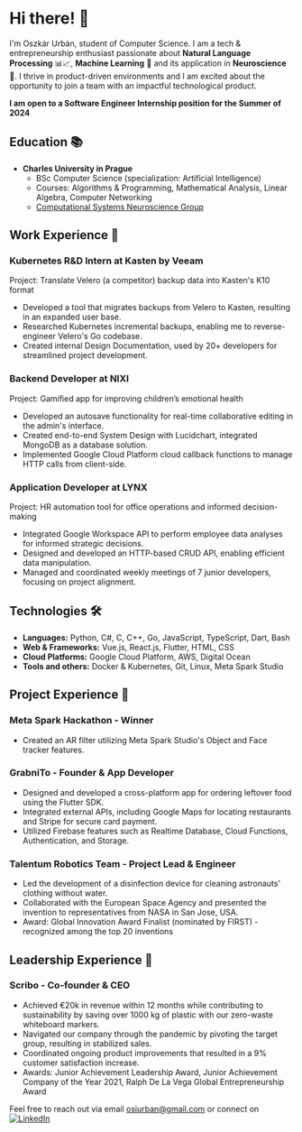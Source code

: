 # Hi there! 👋

I'm Oszkár Urbán, student of Computer Science. I am a tech & entrepreneurship enthusiast passionate about **Natural Language Processing** 📊:chart_with_upwards_trend:, **Machine Learning** 🤖 and its application in **Neuroscience** 🧠. I thrive in product-driven environments and I am excited about the opportunity to join a team with an impactful technological product. 

**I am open to a Software Engineer Internship position for the Summer of 2024**



## Education 📚

- **Charles University in Prague**
  - BSc Computer Science (specialization: Artificial Intelligence)
  - Courses: Algorithms & Programming, Mathematical Analysis, Linear Algebra, Computer Networking
  - [Computational Systems Neuroscience Group](https://csng.mff.cuni.cz/)

## Work Experience 💼

### Kubernetes R&D Intern at Kasten by Veeam
Project: Translate Velero (a competitor) backup data into Kasten's K10 format
- Developed a tool that migrates backups from Velero to Kasten, resulting in an expanded user base.
- Researched Kubernetes incremental backups, enabling me to reverse-engineer Velero's Go codebase.
- Created internal Design Documentation, used by 20+ developers for streamlined project development.


### Backend Developer at NIXI
Project: Gamified app for improving children’s emotional health
- Developed an autosave functionality for real-time collaborative editing in the admin's interface.
- Created end-to-end System Design with Lucidchart, integrated MongoDB as a database solution.
- Implemented Google Cloud Platform cloud callback functions to manage HTTP calls from client-side.


### Application Developer at LYNX
Project: HR automation tool for office operations and informed decision-making
- Integrated Google Workspace API to perform employee data analyses for informed strategic decisions.
- Designed and developed an HTTP-based CRUD API, enabling efficient data manipulation.
- Managed and coordinated weekly meetings of 7 junior developers, focusing on project alignment.

## Technologies 🛠️

- **Languages:** Python, C#, C, C++, Go, JavaScript, TypeScript, Dart, Bash
- **Web & Frameworks:** Vue.js, React.js, Flutter, HTML, CSS
- **Cloud Platforms:** Google Cloud Platform, AWS, Digital Ocean
- **Tools and others:** Docker & Kubernetes, Git, Linux, Meta Spark Studio

## Project Experience 🚀

### Meta Spark Hackathon - Winner
- Created an AR filter utilizing Meta Spark Studio's Object and Face tracker features.

### GrabniTo - Founder & App Developer
- Designed and developed a cross-platform app for ordering leftover food using the Flutter SDK.
- Integrated external APIs, including Google Maps for locating restaurants and Stripe for secure card payment.
- Utilized Firebase features such as Realtime Database, Cloud Functions, Authentication, and Storage.


### Talentum Robotics Team - Project Lead & Engineer
- Led the development of a disinfection device for cleaning astronauts' clothing without water.
- Collaborated with the European Space Agency and presented the invention to representatives from NASA in San Jose, USA.
- Award: Global Innovation Award Finalist (nominated by FIRST) - recognized among the top 20 inventions
  
## Leadership Experience 🚀

### Scribo - Co-founder & CEO
- Achieved €20k in revenue within 12 months while contributing to sustainability by saving over 1000 kg of plastic with  our zero-waste whiteboard markers.
- Navigated our company through the pandemic by pivoting the target group, resulting in stabilized sales.
- Coordinated ongoing product improvements that resulted in a 9% customer satisfaction increase.
- Awards: Junior Achievement Leadership Award, Junior Achievement Company of the Year 2021, Ralph De La Vega Global Entrepreneurship Award

Feel free to reach out via email [osiurban@gmail.com](mailto:osiurban@gmail.com) or connect on <a href="https://www.linkedin.com/in/oszkarurban/" target="_blank"><img src="https://img.shields.io/badge/LinkedIn-%230077B5.svg?&style=flat-square&logo=linkedin&logoColor=white" alt="LinkedIn"></a>


<!--
<img src="https://myreadme.vercel.app/api/embed/OszkarU?panels=userstatistics,toprepositories,toplanguages,commitgraph" alt="reimaginedreadme" />


**OszkarU/OszkarU** is a ✨ _special_ ✨ repository because its `README.md` (this file) appears on your GitHub profile.

Here are some ideas to get you started:

- 🔭 I’m currently working on ...
- 🌱 I’m currently learning ...
- 👯 I’m looking to collaborate on ...
- 🤔 I’m looking for help with ...
- 💬 Ask me about ...
- 📫 How to reach me: ...
- 😄 Pronouns: ...
- ⚡ Fun fact: ...
-->
